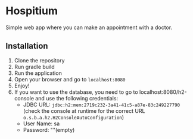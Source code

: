 # Hospitium
Simple web app where you can make an appointment with a doctor.

## Installation
1. Clone the repository
2. Run gradle build
3. Run the application
4. Open your browser and go to `localhost:8080`
5. Enjoy!
6. If you want to use the database, you need to go to localhost:8080/h2-console and use the following credentials:
    - JDBC URL: `jdbc:h2:mem:2719c232-3a41-41c5-a87e-83c249227790` (check the console at runtime for the correct URL `o.s.b.a.h2.H2ConsoleAutoConfiguration`)
    - User Name: sa
    - Password: ""(empty)

